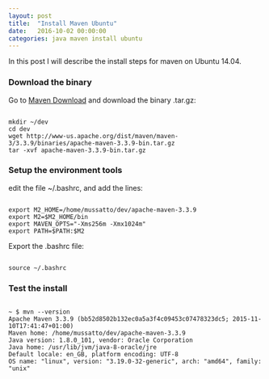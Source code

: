```yaml
---
layout: post
title:  "Install Maven Ubuntu"
date:   2016-10-02 00:00:00
categories: java maven install ubuntu
---
```


In this post I will describe the install steps for maven on Ubuntu 14.04.

### Download the binary

Go to [Maven Download](https://maven.apache.org/download.cgi) and download the binary .tar.gz:

```shell

mkdir ~/dev
cd dev
wget http://www-us.apache.org/dist/maven/maven-3/3.3.9/binaries/apache-maven-3.3.9-bin.tar.gz
tar -xvf apache-maven-3.3.9-bin.tar.gz

```


### Setup the environment tools

edit the file ~/.bashrc, and add the lines:

```shell

export M2_HOME=/home/mussatto/dev/apache-maven-3.3.9
export M2=$M2_HOME/bin
export MAVEN_OPTS="-Xms256m -Xmx1024m"
export PATH=$PATH:$M2

```

Export the .bashrc file:

```shell

source ~/.bashrc

```


### Test the install

```shell

~ $ mvn --version
Apache Maven 3.3.9 (bb52d8502b132ec0a5a3f4c09453c07478323dc5; 2015-11-10T17:41:47+01:00)
Maven home: /home/mussatto/dev/apache-maven-3.3.9
Java version: 1.8.0_101, vendor: Oracle Corporation
Java home: /usr/lib/jvm/java-8-oracle/jre
Default locale: en_GB, platform encoding: UTF-8
OS name: "linux", version: "3.19.0-32-generic", arch: "amd64", family: "unix"

```
